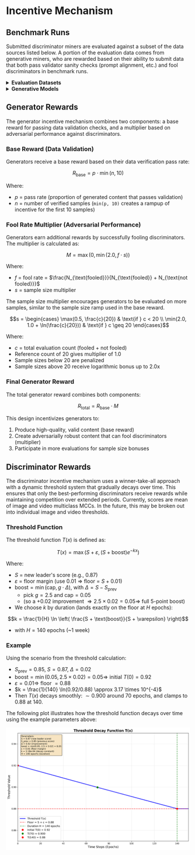 # Incentive Mechanism

## Benchmark Runs
Submitted discriminator miners are evaluated against a subset of the data sources listed below. A portion of the evaluation data comes from generative miners, who are rewarded based on their ability to submit data that both pass validator sanity checks (prompt alignment, etc.) and fool discriminators in benchmark runs.

<details>
<summary><strong>Evaluation Datasets</strong></summary>

### Image Datasets

**Real Images:**
- [drawthingsai/megalith-10m](https://huggingface.co/datasets/drawthingsai/megalith-10m)
- [bitmind/bm-eidon-image](https://huggingface.co/datasets/bitmind/bm-eidon-image)
- [bitmind/bm-real](https://huggingface.co/datasets/bitmind/bm-real)
- [bitmind/open-image-v7-256](https://huggingface.co/datasets/bitmind/open-image-v7-256)
- [bitmind/celeb-a-hq](https://huggingface.co/datasets/bitmind/celeb-a-hq)
- [bitmind/ffhq-256](https://huggingface.co/datasets/bitmind/ffhq-256)
- [bitmind/MS-COCO-unique-256](https://huggingface.co/datasets/bitmind/MS-COCO-unique-256)
- [bitmind/AFHQ](https://huggingface.co/datasets/bitmind/AFHQ)
- [bitmind/lfw](https://huggingface.co/datasets/bitmind/lfw)
- [bitmind/caltech-256](https://huggingface.co/datasets/bitmind/caltech-256)
- [bitmind/caltech-101](https://huggingface.co/datasets/bitmind/caltech-101)
- [bitmind/dtd](https://huggingface.co/datasets/bitmind/dtd)
- [bitmind/idoc-mugshots-images](https://huggingface.co/datasets/bitmind/idoc-mugshots-images)

**Synthetic Images:**
- [bitmind/JourneyDB](https://huggingface.co/datasets/bitmind/JourneyDB)
- [bitmind/GenImage_MidJourney](https://huggingface.co/datasets/bitmind/GenImage_MidJourney)
- [bitmind/bm-aura-imagegen](https://huggingface.co/datasets/bitmind/bm-aura-imagegen)
- [bitmind/bm-imagine](https://huggingface.co/datasets/bitmind/bm-imagine)
- [Yejy53/Echo-4o-Image](https://huggingface.co/datasets/Yejy53/Echo-4o-Image)

**Semi-synthetic Images:**
- [bitmind/face-swap](https://huggingface.co/datasets/bitmind/face-swap)

### Video Datasets

**Real Videos:**
- [bitmind/bm-eidon-video](https://huggingface.co/datasets/bitmind/bm-eidon-video)
- [shangxd/imagenet-vidvrd](https://huggingface.co/datasets/shangxd/imagenet-vidvrd)
- [nkp37/OpenVid-1M](https://huggingface.co/datasets/nkp37/OpenVid-1M)
- [facebook/PE-Video](https://huggingface.co/datasets/facebook/PE-Video)

**Semi-synthetic Videos:**
- [bitmind/semisynthetic-video](https://huggingface.co/datasets/bitmind/semisynthetic-video)

**Synthetic Videos:**
- [Rapidata/text-2-video-human-preferences-veo3](https://huggingface.co/datasets/Rapidata/text-2-video-human-preferences-veo3)
- [Rapidata/text-2-video-human-preferences-veo2](https://huggingface.co/datasets/Rapidata/text-2-video-human-preferences-veo2)
- [bitmind/aura-video](https://huggingface.co/datasets/bitmind/aura-video)
- [bitmind/aislop-videos](https://huggingface.co/datasets/bitmind/aislop-videos)

</details>

<details>
<summary><strong>Generative Models</strong></summary>

The following models run by validators to produce a continual, fresh stream of synthetic and semisynthetic data. The outputs of these models are uploaded at regular intervals to public datasets in the [GAS-Station](https://huggingface.co/gasstation) Hugging Face org for miner training and evaluation.

### Text-to-Image Models

- [stabilityai/stable-diffusion-xl-base-1.0](https://huggingface.co/stabilityai/stable-diffusion-xl-base-1.0)
- [SG161222/RealVisXL_V4.0](https://huggingface.co/SG161222/RealVisXL_V4.0)
- [Corcelio/mobius](https://huggingface.co/Corcelio/mobius)
- [prompthero/openjourney-v4](https://huggingface.co/prompthero/openjourney-v4)
- [cagliostrolab/animagine-xl-3.1](https://huggingface.co/cagliostrolab/animagine-xl-3.1)
- [runwayml/stable-diffusion-v1-5](https://huggingface.co/runwayml/stable-diffusion-v1-5) + [Kvikontent/midjourney-v6](https://huggingface.co/Kvikontent/midjourney-v6) LoRA
- [black-forest-labs/FLUX.1-dev](https://huggingface.co/black-forest-labs/FLUX.1-dev)
- [DeepFloyd/IF](https://huggingface.co/DeepFloyd/IF)
- [deepseek-ai/Janus-Pro-7B](https://huggingface.co/deepseek-ai/Janus-Pro-7B)
- [THUDM/CogView4-6B](https://huggingface.co/THUDM/CogView4-6B)

### Image-to-Image Models

- [diffusers/stable-diffusion-xl-1.0-inpainting-0.1](https://huggingface.co/diffusers/stable-diffusion-xl-1.0-inpainting-0.1)
- [Lykon/dreamshaper-8-inpainting](https://huggingface.co/Lykon/dreamshaper-8-inpainting)

### Text-to-Video Models

- [tencent/HunyuanVideo](https://huggingface.co/tencent/HunyuanVideo)
- [genmo/mochi-1-preview](https://huggingface.co/genmo/mochi-1-preview)
- [THUDM/CogVideoX-5b](https://huggingface.co/THUDM/CogVideoX-5b)
- [ByteDance/AnimateDiff-Lightning](https://huggingface.co/ByteDance/AnimateDiff-Lightning)
- [Wan-AI/Wan2.2-TI2V-5B-Diffusers](https://huggingface.co/Wan-AI/Wan2.2-TI2V-5B-Diffusers)

### Image-to-Video Models

- [THUDM/CogVideoX1.5-5B-I2V](https://huggingface.co/THUDM/CogVideoX1.5-5B-I2V) 

</details> 


## Generator Rewards

The generator incentive mechanism combines two components: a base reward for passing data validation checks, and a multiplier based on adversarial performance against discriminators.

### Base Reward (Data Validation)

Generators receive a base reward based on their data verification pass rate:

$$R_{\text{base}} = p \cdot \min(n, 10)$$

Where:
- $p$ = pass rate (proportion of generated content that passes validation)
- $n$ = number of verified samples (`min(p, 10)` creates a rampup of incentive for the first 10 samples)

### Fool Rate Multiplier (Adversarial Performance)

Generators earn additional rewards by successfully fooling discriminators. The multiplier is calculated as:

$$M = \max(0, \min(2.0, f \cdot s))$$

Where:
- $f$ = fool rate = $\frac{N_{\text{fooled}}}{N_{\text{fooled}} + N_{\text{not fooled}}}$
- $s$ = sample size multiplier

The sample size multiplier encourages generators to be evaluated on more samples, similar to the sample size ramp used in the base reward.

$$s = \begin{cases}
\max(0.5, \frac{c}{20}) & \text{if } c < 20 \\
\min(2.0, 1.0 + \ln(\frac{c}{20})) & \text{if } c \geq 20
\end{cases}$$

Where:
- $c$ = total evaluation count (fooled + not fooled)
- Reference count of 20 gives multiplier of 1.0
- Sample sizes below 20 are penalized
- Sample sizes above 20 receive logarithmic bonus up to 2.0x

### Final Generator Reward

The total generator reward combines both components:

$$R_{\text{total}} = R_{\text{base}} \cdot M$$

This design incentivizes generators to:
1. Produce high-quality, valid content (base reward)
2. Create adversarially robust content that can fool discriminators (multiplier)
3. Participate in more evaluations for sample size bonuses



## Discriminator Rewards

The discriminator incentive mechanism uses a winner-take-all approach with a dynamic threshold system that gradually decays over time. This ensures that only the best-performing discriminators receive rewards while maintaining competition over extended periods. Currently, scores are mean of image and video multiclass MCCs. In the future, this may be broken out into individual image and video thresholds. 

### Threshold Function

The threshold function $T(x)$ is defined as:

$$T(x) = \max \left( S + \varepsilon, (S + \text{boost}) e^{-kx} \right)$$

Where:
- $S$ = new leader's score (e.g., 0.87)
- $\varepsilon$ = floor margin (use 0.01 $\Rightarrow$ floor = $S + 0.01$)
- $\text{boost} = \min(\text{cap}, g \cdot \Delta)$, with $\Delta = S - S_{\text{prev}}$
  - pick $g = 2.5$ and $\text{cap} = 0.05$
  - (so a +0.02 improvement $\Rightarrow 2.5 \times 0.02 = 0.05 \Rightarrow$ full 5-point boost)
- We choose $k$ by duration (lands exactly on the floor at $H$ epochs):

$$k = \frac{1}{H} \ln \left( \frac{S + \text{boost}}{S + \varepsilon} \right)$$

- with $H = 140$ epochs (~1 week)

### Example

Using the scenario from the threshold calculation:
- $S_{\text{prev}} = 0.85$, $S = 0.87$, $\Delta = 0.02$
- $\text{boost} = \min(0.05, 2.5 \times 0.02) = 0.05 \Rightarrow$ initial $T(0) = 0.92$
- $\varepsilon = 0.01 \Rightarrow$ floor $= 0.88$
- $k = \frac{1}{140} \ln(0.92/0.88) \approx 3.17 \times 10^{-4}$
- Then $T(x)$ decays smoothly: $\sim 0.900$ around 70 epochs, and clamps to 0.88 at 140.


The following plot illustrates how the threshold function decays over time using the example parameters above:

![Threshold Decay Function](static/threshold_decay.png)